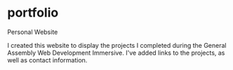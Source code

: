 # portfolio
Personal Website

I created this website to display the projects I completed during the General Assembly Web Development Immersive. I've added
links to the projects, as well as contact information.
